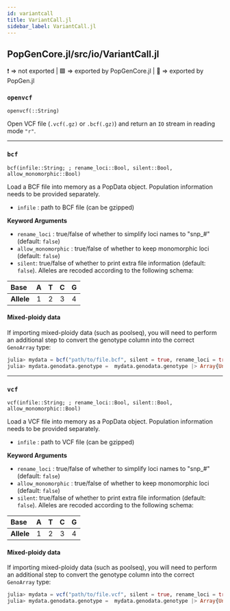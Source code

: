 ```yaml
---
id: variantcall
title: VariantCall.jl
sidebar_label: VariantCall.jl
---
```

## PopGenCore.jl/src/io/VariantCall.jl
❗ => not exported | 
🟪 => exported by PopGenCore.jl | 
🔵 => exported by PopGen.jl

### `openvcf`
    openvcf(::String)
Open VCF file (`.vcf(.gz)` or `.bcf(.gz)`) and return an `IO` stream in reading mode `"r"`.


----

### `bcf`
    bcf(infile::String; ; rename_loci::Bool, silent::Bool, allow_monomorphic::Bool)
Load a BCF file into memory as a PopData object. Population information needs to be provided separately. 
- `infile` : path to BCF file (can be gzipped)

**Keyword Arguments**
- `rename_loci` : true/false of whether to simplify loci names to "snp_#" (default: `false`)
- `allow_monomorphic` : true/false of whether to keep monomorphic loci (default: `false`)
- `silent`: true/false of whether to print extra file information (default: `false`).
Alleles are recoded according to the following schema:

|    Base    |  A   |  T   |  C   |  G   |
| :--------  | :--: | :--: | :--: | :--: |
| **Allele** |  1   |  2   |  3   |  4   |

#### Mixed-ploidy data
If importing mixed-ploidy data (such as poolseq), you will need to perform an additional
step to convert the genotype column into the correct `GenoArray` type:
```julia
julia> mydata = bcf("path/to/file.bcf", silent = true, rename_loci = true) ;
julia> mydata.genodata.genotype =  mydata.genodata.genotype |> Array{Union{Missing, NTuple}}
```
----

### `vcf`
    vcf(infile::String; ; rename_loci::Bool, silent::Bool, allow_monomorphic::Bool)
Load a VCF file into memory as a PopData object. Population information needs to be provided separately. 
- `infile` : path to VCF file (can be gzipped)

**Keyword Arguments**
- `rename_loci` : true/false of whether to simplify loci names to "snp_#" (default: `false`)
- `allow_monomorphic` : true/false of whether to keep monomorphic loci (default: `false`)
- `silent`: true/false of whether to print extra file information (default: `false`).
Alleles are recoded according to the following schema:

|    Base    |  A   |  T   |  C   |  G   |
| :--------  | :--: | :--: | :--: | :--: |
| **Allele** |  1   |  2   |  3   |  4   |

#### Mixed-ploidy data
If importing mixed-ploidy data (such as poolseq), you will need to perform an additional
step to convert the genotype column into the correct `GenoArray` type:
```julia
julia> mydata = vcf("path/to/file.vcf", silent = true, rename_loci = true) ;
julia> mydata.genodata.genotype =  mydata.genodata.genotype |> Array{Union{Missing, NTuple}}
```
